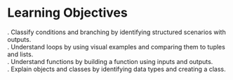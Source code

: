 # Learning Objectives
. Classify conditions and branching by identifying structured scenarios with outputs.<br>
. Understand loops by using visual examples and comparing them to tuples and lists.<br>
. Understand functions by building a function using inputs and outputs.<br>
. Explain objects and classes by identifying data types and creating a class.<br>
